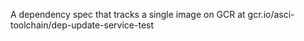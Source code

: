 A dependency spec that tracks a single image on GCR at 
gcr.io/asci-toolchain/dep-update-service-test

